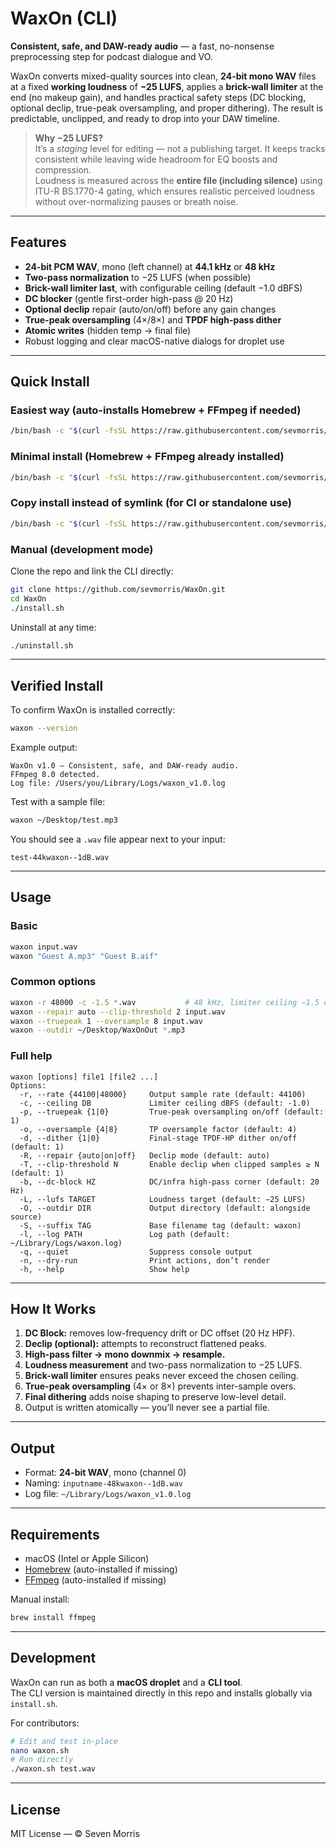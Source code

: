 # WaxOn (CLI)
**Consistent, safe, and DAW-ready audio** — a fast, no-nonsense preprocessing step for podcast dialogue and VO.

WaxOn converts mixed-quality sources into clean, **24-bit mono WAV** files at a fixed **working loudness** of **−25 LUFS**, applies a **brick-wall limiter** at the end (no makeup gain), and handles practical safety steps (DC blocking, optional declip, true-peak oversampling, and proper dithering). The result is predictable, unclipped, and ready to drop into your DAW timeline.

> **Why −25 LUFS?**  
> It’s a *staging* level for editing — not a publishing target. It keeps tracks consistent while leaving wide headroom for EQ boosts and compression.  
> Loudness is measured across the **entire file (including silence)** using ITU-R BS.1770-4 gating, which ensures realistic perceived loudness without over-normalizing pauses or breath noise.

---

## Features
- **24-bit PCM WAV**, mono (left channel) at **44.1 kHz** or **48 kHz**
- **Two-pass normalization** to −25 LUFS (when possible)
- **Brick-wall limiter last**, with configurable ceiling (default −1.0 dBFS)
- **DC blocker** (gentle first-order high-pass @ 20 Hz)
- **Optional declip** repair (auto/on/off) before any gain changes
- **True-peak oversampling** (4×/8×) and **TPDF high-pass dither**
- **Atomic writes** (hidden temp → final file)
- Robust logging and clear macOS-native dialogs for droplet use

---

## Quick Install

### Easiest way (auto-installs Homebrew + FFmpeg if needed)
```bash
/bin/bash -c "$(curl -fsSL https://raw.githubusercontent.com/sevmorris/WaxOn/main/install.sh)" -- --yes
```

### Minimal install (Homebrew + FFmpeg already installed)
```bash
/bin/bash -c "$(curl -fsSL https://raw.githubusercontent.com/sevmorris/WaxOn/main/install.sh)"
```

### Copy install instead of symlink (for CI or standalone use)
```bash
/bin/bash -c "$(curl -fsSL https://raw.githubusercontent.com/sevmorris/WaxOn/main/install.sh)" -- --copy --yes
```

### Manual (development mode)
Clone the repo and link the CLI directly:
```bash
git clone https://github.com/sevmorris/WaxOn.git
cd WaxOn
./install.sh
```

Uninstall at any time:
```bash
./uninstall.sh
```

---

## Verified Install
To confirm WaxOn is installed correctly:
```bash
waxon --version
```

Example output:
```
WaxOn v1.0 — Consistent, safe, and DAW-ready audio.
FFmpeg 8.0 detected.
Log file: /Users/you/Library/Logs/waxon_v1.0.log
```

Test with a sample file:
```bash
waxon ~/Desktop/test.mp3
```
You should see a `.wav` file appear next to your input:
```
test-44kwaxon--1dB.wav
```

---

## Usage

### Basic
```bash
waxon input.wav
waxon "Guest A.mp3" "Guest B.aif"
```

### Common options
```bash
waxon -r 48000 -c -1.5 *.wav           # 48 kHz, limiter ceiling −1.5 dBFS
waxon --repair auto --clip-threshold 2 input.wav
waxon --truepeak 1 --oversample 8 input.wav
waxon --outdir ~/Desktop/WaxOnOut *.mp3
```

### Full help
```
waxon [options] file1 [file2 ...]
Options:
  -r, --rate {44100|48000}     Output sample rate (default: 44100)
  -c, --ceiling DB             Limiter ceiling dBFS (default: -1.0)
  -p, --truepeak {1|0}         True-peak oversampling on/off (default: 1)
  -o, --oversample {4|8}       TP oversample factor (default: 4)
  -d, --dither {1|0}           Final-stage TPDF-HP dither on/off (default: 1)
  -R, --repair {auto|on|off}   Declip mode (default: auto)
  -T, --clip-threshold N       Enable declip when clipped samples ≥ N (default: 1)
  -b, --dc-block HZ            DC/infra high-pass corner (default: 20 Hz)
  -L, --lufs TARGET            Loudness target (default: −25 LUFS)
  -O, --outdir DIR             Output directory (default: alongside source)
  -S, --suffix TAG             Base filename tag (default: waxon)
  -l, --log PATH               Log path (default: ~/Library/Logs/waxon.log)
  -q, --quiet                  Suppress console output
  -n, --dry-run                Print actions, don’t render
  -h, --help                   Show help
```

---

## How It Works
1. **DC Block:** removes low-frequency drift or DC offset (20 Hz HPF).  
2. **Declip (optional):** attempts to reconstruct flattened peaks.  
3. **High-pass filter → mono downmix → resample.**  
4. **Loudness measurement** and two-pass normalization to −25 LUFS.  
5. **Brick-wall limiter** ensures peaks never exceed the chosen ceiling.  
6. **True-peak oversampling** (4× or 8×) prevents inter-sample overs.  
7. **Final dithering** adds noise shaping to preserve low-level detail.  
8. Output is written atomically — you’ll never see a partial file.

---

## Output
- Format: **24-bit WAV**, mono (channel 0)  
- Naming: `inputname-48kwaxon--1dB.wav`  
- Log file: `~/Library/Logs/waxon_v1.0.log`

---

## Requirements
- macOS (Intel or Apple Silicon)
- [Homebrew](https://brew.sh) (auto-installed if missing)
- [FFmpeg](https://ffmpeg.org) (auto-installed if missing)

Manual install:
```bash
brew install ffmpeg
```

---

## Development
WaxOn can run as both a **macOS droplet** and a **CLI tool**.  
The CLI version is maintained directly in this repo and installs globally via `install.sh`.

For contributors:
```bash
# Edit and test in-place
nano waxon.sh
# Run directly
./waxon.sh test.wav
```

---

## License
MIT License — © Seven Morris
